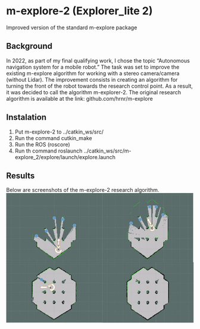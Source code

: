 # m-explore-2 (Explorer_lite 2)
Improved version of the standard m-explore package

## Background
In 2022, as part of my final qualifying work, I chose the topic “Autonomous navigation system for a mobile robot.”
The task was set to improve the existing m-explore algorithm for working with a stereo camera/camera (without Lidar). 
The improvement consists in creating an algorithm for turning the front of the robot towards the research control point.
As a result, it was decided to call the algorithm m-explorer-2.
The original research algorithm is available at the link: github.com/hrnr/m-explore

## Instalation

1. Put m-explore-2 to ../catkin_ws/src/
2. Run the command cutkin_make
3. Run the ROS (roscore)
4. Run th command roslaunch ../catkin_ws/src/m-explore_2/explore/launch/explore.launch

## Results

Below are screenshots of the m-explore-2 research algorithm.
![Screenshot](https://github.com/MikhailKapirusov/m-explore-2/blob/main/Explore-2.jpg)
